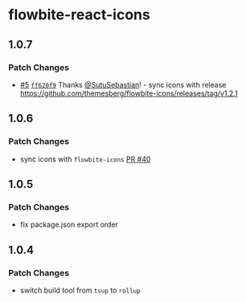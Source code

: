 # flowbite-react-icons

## 1.0.7

### Patch Changes

- [#5](https://github.com/themesberg/flowbite-react-icons/pull/5) [`ff620f9`](https://github.com/themesberg/flowbite-react-icons/commit/ff620f9b09f3608da8c80ca33fa61e585612f459) Thanks [@SutuSebastian](https://github.com/SutuSebastian)! - sync icons with release https://github.com/themesberg/flowbite-icons/releases/tag/v1.2.1

## 1.0.6

### Patch Changes

- sync icons with `flowbite-icons` [PR #40](https://github.com/themesberg/flowbite-icons/pull/40)

## 1.0.5

### Patch Changes

- fix package.json export order

## 1.0.4

### Patch Changes

- switch build tool from `tsup` to `rollup`
